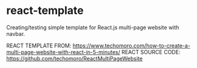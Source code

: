# react-template
Creating/testing simple template for React.js multi-page website with navbar.

REACT TEMPLATE FROM: https://www.techomoro.com/how-to-create-a-multi-page-website-with-react-in-5-minutes/
REACT SOURCE CODE: https://github.com/techomoro/ReactMultiPageWebsite
